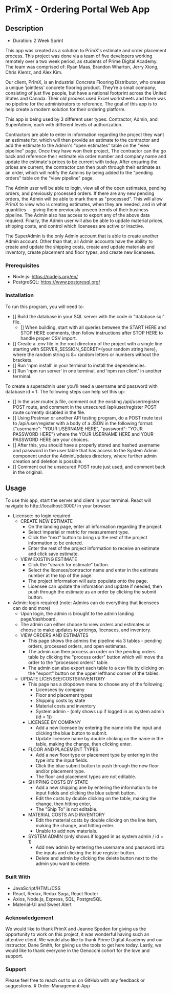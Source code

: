 # PrīmX - Ordering Portal Web App



## Description

- Duration: 2 Week Sprint

This app was created as a solution to PrīmX's estimate and order placement process. This project was done via a team of five developers working remotely over a two week period, as students of Prime Digital Academy.  The team was comprised of: Ryan Maas, Brandon Wharton, Jerry Xiong, Chris Klemz, and Alex Kim. 

Our client, PrīmX, is an Industrial Concrete Flooring Distributor, who creates a unique ‘jointless’ concrete flooring product. They’re a small company, consisting of just five people, but have a national footprint across the United States and Canada. Their old process used Excel worksheets and there was no pipeline for the administrators to reference. The goal of this app is to help create a modern solution for their ordering platform.

This app is being used by 3 different user types: Contractor, Admin, and SuperAdmin, each with different levels of authorization. 

Contractors are able to enter in information regarding the project they want an estimate for, which will then provide an estimate to the contractor and add the estimate to the Admin's "open estimates" table on the "view pipeline" page. Once they have won their project, The contractor can the go back and reference their estimate via order number and company name and update the estimate's prices to be current with today. After ensuring the prices are current, the contractor can then push through their estimate as an order, which will notify the Admins by being added to the "pending orders" table on the "view pipeline" page. 

The Admin user will be able to login, view all of the open estimates, pending orders, and previously processed orders.  If there are any new pending orders, the Admin will be able to mark them as "processed".  This will allow PrīmX to view who is creating estimates, when they are needed, and in what quantities -- giving them previously unseen trends of their business pipeline. The Admin also has access to export any of the above data requierd.  Finally, the Admin user will also be able to update material prices, shipping costs, and control which licensees are active or inactive. 

The SuperAdmin is the only Admin account that is able to create another Admin account. Other than that, all Admin accounts have the ability to create and update the shipping costs, create and update materials and inventory, create placement and floor types, and create new licensees. 



### Prerequisites

- Node.js: https://nodejs.org/en/
- PostgreSQL: https://www.postgresql.org/



### Installation

To run this program, you will need to:
- [] Build the database in your SQL server with the code in "database.sql" file.
  - [] When building, start with all queries between the START HERE and STOP HERE comments, then follow instructions after STOP HERE to handle
       proper CSV import.
- [] Create a .env file in the root directory of the project with a single line starting with SERVER_SESSION_SECRET={your random string here},
     where the random string is 8+ random letters or numbers without the brackets.
- [] Run 'npm install' in your terminal to install the dependencies.
- [] Run 'npm run server' in one terminal, and 'npm run client' in another terminal.

To create a superadmin user you'll need a username and password with database id = 1. The following steps can help set this up:
- [] In the user.router.js file, comment out the existing /api/user/register POST route, and comment in the unsecured /api/user/register POST
     route currently disabled in the file. 
- [] Using Postman or another API testing program, do a POST route test to /api/user/register with a body of a JSON in the following format:
     {"username": "YOUR USERNAME HERE", "password": "YOUR PASSWORD HERE"} where the YOUR USERNAME HERE and YOUR PASSWORD HERE are your choices.
- [] After this, you should have a properly stored and hashed username and password in the user table that has access to the System Admin component
     under the AdminUpdates directory, where further admin creation and deletion is possible.
- [] Comment out he unsecured POST route just used, and comment back in the original.

## Usage

To use this app, start the server and client in your terminal.  React will navigate to http://localhost:3000/ in your browser.
- Licensee: no login required
  - CREATE NEW ESTIMATE
    - On the landing page, enter all information regarding the project.
    - Select imperial or metric for measurement type.
    - Click the "next" button to bring up the rest of the project information to be entered.
    - Enter the rest of the project information to receive an estimate and click save estimate.
  - VIEW EXISTING ESTIMATE 
    - Click the "search for estimate" button.
    - Select the licenses/contractor name and enter in the estimate number at the top of the page.
    - The project information will auto populate onto the page.
    - Licensee can update the infomation and update if needed, then push through the estimate as an order by clicking the submit button.
- Admin: login required (note: Admins can do everything that licensees can do and more)
    - Upon login, the admin is brought to the admin landing page/dashboard.
    - The admin can either choose to view orders and estimates or choose to make updates to pricings, licensees, and inventory.
  - VIEW ORDERS AND ESTIMATES
    - This page shows the admins the pipeline via 3 tables - pending orders, processed orders, and open estimates.
    - The admin can then process an order on the pending orders table by clicking the "process order" button which will move the order to the "processed orders" table.
    - The admin can also export each table to a csv file by clicking on the "export" button on the upper lefthand corner of the tables.
  - UPDATE LICENSEE/COSTS/INVENTORY
    - This page has a dropdown menu to choose any of the following:
        - Licensees by company
        - Floor and placement types
        - Shipping costs by state
        - Material costs and inventory
        - System admin - (only shows up if logged in as system admin (id = 1))
    - LICENSEE  BY COMPANY
      - Add a new licensee by entering the name into the input and clicking the blue button to submit.
      - Update licensee name by double clicking on the name in the table, making the change, then clicking enter.
    - FLOOR AND PLACEMENT TYPES
      - Add a new floor type or placement type by entering in the type into the input fields.
      - Click the blue submit button to push through the new floor and/or placement type.
      - The floor and placement types are not editable.
    - SHIPPING COSTS BY STATE
      - Add a new shipping ane by entering the information to he input fields and clicking the blue submit button.
      - Edit the costs by double clicking on the table, making the change, then hitting enter,
      - The "Ship To" is not editable.
    - MATERIAL COSTS AND INVENTORY
      - Edit the material costs by double clicking on the line item, making the change, and hitting enter.
      - Unable to add new materials.
    - SYSTEM ADMIN (only shows if logged in as system admin / id = 1)
      - Add new admin by entering the username and password into the inputs and clicking the blue register button.
      - Delete and admin by clicking the delete button next to the admin you want to delete.



### Built With
 - JavaScript/HTML/CSS
 - React, Redux, Redux Saga, React Router
 - Axios, Node.js, Express, SQL, PostgreSQL
 - Material-UI and Sweet Alert



### Acknowledgement
We would like to thank PrimX and Jeanne Spoden for giving us the opportunity to work on this project, it was wonderful having such an attentive client.  We would also like to thank Prime Digital Academy and our instructor, Dane Smith, for giving us the tools to get here today.  Lastly, we would like to thank everyone in the Genocchi cohort for the love and support. 



### Support
Please feel free to reach out to us on GitHub with any feedback or suggestions. # Order-Management-App
